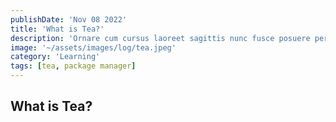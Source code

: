 ```yaml
---
publishDate: 'Nov 08 2022'
title: 'What is Tea?'
description: 'Ornare cum cursus laoreet sagittis nunc fusce posuere per euismod dis vehicula a, semper fames lacus maecenas dictumst pulvinar neque enim non potenti. Torquent hac sociosqu eleifend potenti.'
image: '~/assets/images/log/tea.jpeg'
category: 'Learning'
tags: [tea, package manager]
---
```


## What is Tea?